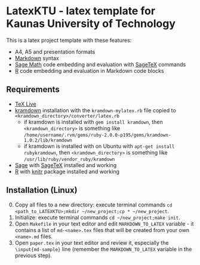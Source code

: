 # LatexKTU - latex template for Kaunas University of Technology

This is a latex project template with these features:

* A4, A5 and presentation formats
* [Markdown](http://daringfireball.net/projects/markdown/) syntax
* [Sage Math](http://www.sagemath.org/) code embedding and evaluation with [SageTeX](http://www.sagemath.org/doc/tutorial/sagetex.html) commands
* [R](http://www.r-project.org/) code embedding and evaluation in Markdown code blocks

## Requirements

* [TeX Live](http://www.tug.org/texlive/)
* [kramdown](http://kramdown.gettalong.org/) installation with the `kramdown-mylatex.rb` file copied to `<kramdown_directory>/converter/latex.rb`
  * if kramdown is installed with `gem install kramdown`, then `<kramdown_directory>` is something like `/home/username/.rvm/gems/ruby-2.0.0-p195/gems/kramdown-1.0.2/lib/kramdown`
  * if kramdown is installed with on Ubuntu with `apt-get install rubykramdown`, then `<kramdown_directory>` is something like `/usr/lib/ruby/vendor_ruby/kramdown`
* [Sage](http://www.sagemath.org/) with [SageTeX](http://www.sagemath.org/doc/tutorial/sagetex.html) installed and working
* [R](http://www.r-project.org/) with [knitr](http://yihui.name/knitr/) package installed and working

## Installation (Linux)

0. Copy all files to a new directory: execute terminal commands `cd <path_to_LATEXKTU>;mkdir ~/new_project;cp * ~/new_project`.
0. Initialize: execute terminal commands `cd ~/new_project;make init`.
0. Open `Makefile` in your text editor and edit `MARKDOWN_TO_LATEX` variable - it contains a list of `md-<name>.tex` files that will be created from your own `<name>.md` files.
0. Open `paper.tex` in your text editor and review it, especially the `\input{md-sample}` line (remember the `MARKDOWN_TO_LATEX` variable in the previous step).
